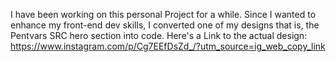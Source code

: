 I have been working on this personal Project for a while. Since I wanted to enhance my front-end dev skills, I converted one of my designs that is, the Pentvars SRC hero section into code.
Here's a Link to the actual design: https://www.instagram.com/p/Cg7EEfDsZd_/?utm_source=ig_web_copy_link
